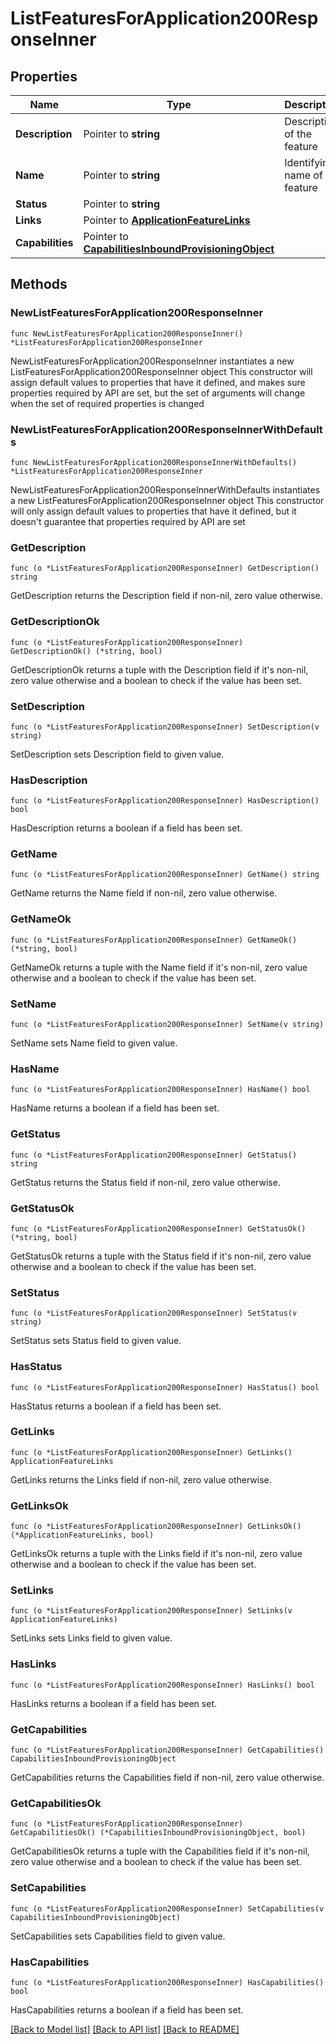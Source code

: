 # ListFeaturesForApplication200ResponseInner

## Properties

Name | Type | Description | Notes
------------ | ------------- | ------------- | -------------
**Description** | Pointer to **string** | Description of the feature | [optional] [readonly] 
**Name** | Pointer to **string** | Identifying name of the feature  | Value | Description   | | --------- | ------------- | | USER_PROVISIONING  | Represents the **To App** provisioning feature setting in the Admin Console |  | [optional] 
**Status** | Pointer to **string** |  | [optional] 
**Links** | Pointer to [**ApplicationFeatureLinks**](ApplicationFeatureLinks.md) |  | [optional] 
**Capabilities** | Pointer to [**CapabilitiesInboundProvisioningObject**](CapabilitiesInboundProvisioningObject.md) |  | [optional] 

## Methods

### NewListFeaturesForApplication200ResponseInner

`func NewListFeaturesForApplication200ResponseInner() *ListFeaturesForApplication200ResponseInner`

NewListFeaturesForApplication200ResponseInner instantiates a new ListFeaturesForApplication200ResponseInner object
This constructor will assign default values to properties that have it defined,
and makes sure properties required by API are set, but the set of arguments
will change when the set of required properties is changed

### NewListFeaturesForApplication200ResponseInnerWithDefaults

`func NewListFeaturesForApplication200ResponseInnerWithDefaults() *ListFeaturesForApplication200ResponseInner`

NewListFeaturesForApplication200ResponseInnerWithDefaults instantiates a new ListFeaturesForApplication200ResponseInner object
This constructor will only assign default values to properties that have it defined,
but it doesn't guarantee that properties required by API are set

### GetDescription

`func (o *ListFeaturesForApplication200ResponseInner) GetDescription() string`

GetDescription returns the Description field if non-nil, zero value otherwise.

### GetDescriptionOk

`func (o *ListFeaturesForApplication200ResponseInner) GetDescriptionOk() (*string, bool)`

GetDescriptionOk returns a tuple with the Description field if it's non-nil, zero value otherwise
and a boolean to check if the value has been set.

### SetDescription

`func (o *ListFeaturesForApplication200ResponseInner) SetDescription(v string)`

SetDescription sets Description field to given value.

### HasDescription

`func (o *ListFeaturesForApplication200ResponseInner) HasDescription() bool`

HasDescription returns a boolean if a field has been set.

### GetName

`func (o *ListFeaturesForApplication200ResponseInner) GetName() string`

GetName returns the Name field if non-nil, zero value otherwise.

### GetNameOk

`func (o *ListFeaturesForApplication200ResponseInner) GetNameOk() (*string, bool)`

GetNameOk returns a tuple with the Name field if it's non-nil, zero value otherwise
and a boolean to check if the value has been set.

### SetName

`func (o *ListFeaturesForApplication200ResponseInner) SetName(v string)`

SetName sets Name field to given value.

### HasName

`func (o *ListFeaturesForApplication200ResponseInner) HasName() bool`

HasName returns a boolean if a field has been set.

### GetStatus

`func (o *ListFeaturesForApplication200ResponseInner) GetStatus() string`

GetStatus returns the Status field if non-nil, zero value otherwise.

### GetStatusOk

`func (o *ListFeaturesForApplication200ResponseInner) GetStatusOk() (*string, bool)`

GetStatusOk returns a tuple with the Status field if it's non-nil, zero value otherwise
and a boolean to check if the value has been set.

### SetStatus

`func (o *ListFeaturesForApplication200ResponseInner) SetStatus(v string)`

SetStatus sets Status field to given value.

### HasStatus

`func (o *ListFeaturesForApplication200ResponseInner) HasStatus() bool`

HasStatus returns a boolean if a field has been set.

### GetLinks

`func (o *ListFeaturesForApplication200ResponseInner) GetLinks() ApplicationFeatureLinks`

GetLinks returns the Links field if non-nil, zero value otherwise.

### GetLinksOk

`func (o *ListFeaturesForApplication200ResponseInner) GetLinksOk() (*ApplicationFeatureLinks, bool)`

GetLinksOk returns a tuple with the Links field if it's non-nil, zero value otherwise
and a boolean to check if the value has been set.

### SetLinks

`func (o *ListFeaturesForApplication200ResponseInner) SetLinks(v ApplicationFeatureLinks)`

SetLinks sets Links field to given value.

### HasLinks

`func (o *ListFeaturesForApplication200ResponseInner) HasLinks() bool`

HasLinks returns a boolean if a field has been set.

### GetCapabilities

`func (o *ListFeaturesForApplication200ResponseInner) GetCapabilities() CapabilitiesInboundProvisioningObject`

GetCapabilities returns the Capabilities field if non-nil, zero value otherwise.

### GetCapabilitiesOk

`func (o *ListFeaturesForApplication200ResponseInner) GetCapabilitiesOk() (*CapabilitiesInboundProvisioningObject, bool)`

GetCapabilitiesOk returns a tuple with the Capabilities field if it's non-nil, zero value otherwise
and a boolean to check if the value has been set.

### SetCapabilities

`func (o *ListFeaturesForApplication200ResponseInner) SetCapabilities(v CapabilitiesInboundProvisioningObject)`

SetCapabilities sets Capabilities field to given value.

### HasCapabilities

`func (o *ListFeaturesForApplication200ResponseInner) HasCapabilities() bool`

HasCapabilities returns a boolean if a field has been set.


[[Back to Model list]](../README.md#documentation-for-models) [[Back to API list]](../README.md#documentation-for-api-endpoints) [[Back to README]](../README.md)


